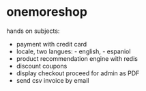 # onemoreshop


hands on subjects:
- payment with credit card
- locale, two langues: 
              - english,
              - espaniol
- product recommendation engine with redis
- discount coupons
- display checkout proceed for admin as PDF
- send csv invoice by email
